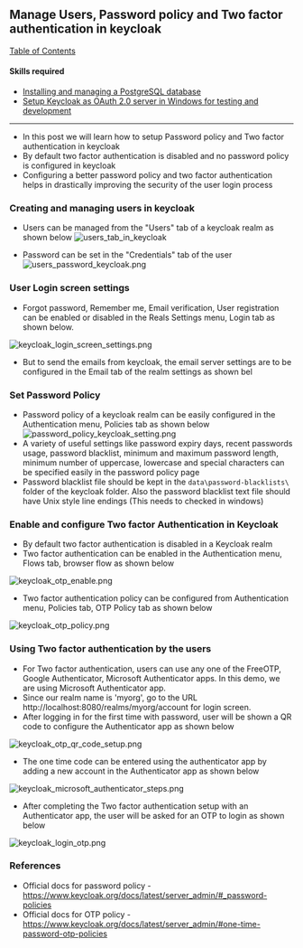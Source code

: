 ## Manage Users, Password policy and Two factor authentication in keycloak

[Table of Contents](https://nagasudhir.blogspot.com/2020/04/taming-python-table-of-contents.html)
<br>

#### Skills required
- [Installing and managing a PostgreSQL database](https://nagasudhir.blogspot.com/2021/12/installing-and-managing-postgresql.html)
- [Setup Keycloak as OAuth 2.0 server in Windows for testing and development](https://nagasudhir.blogspot.com/2023/04/setup-keycloak-as-oauth-20-server-in.html)

<hr>

- In this post we will learn how to setup Password policy and Two factor authentication in keycloak
-   By default two factor authentication is disabled and no password policy is configured in keycloak
-   Configuring a better password policy and two factor authentication helps in drastically improving the security of the user login process 

### Creating and managing users in keycloak
* Users can be managed from the "Users" tab of a keycloak realm as shown below
![users_tab_in_keycloak](https://github.com/nagasudhirpulla/taming_python/blob/master/blog/skills/assets/img/users_tab_in_keycloak.png?raw=true)
- Password can be set in the "Credentials" tab of the user
![users_password_keycloak.png](https://github.com/nagasudhirpulla/taming_python/blob/master/blog/skills/assets/img/users_password_keycloak.png?raw=true)
### User Login screen settings
* Forgot password, Remember me, Email verification, User registration can be enabled or disabled in the Reals Settings menu, Login tab as shown below. 

![keycloak_login_screen_settings.png](https://github.com/nagasudhirpulla/taming_python/blob/master/blog/skills/assets/img/keycloak_login_screen_settings.png?raw=true)
* But to send the emails from keycloak, the email server settings are to be configured in the Email tab of the realm settings as shown bel

### Set Password Policy
- Password policy of a keycloak realm can be easily configured in the Authentication menu, Policies tab as shown below 
![password_policy_keycloak_setting.png](https://github.com/nagasudhirpulla/taming_python/blob/master/blog/skills/assets/img/password_policy_keycloak_setting.png?raw=true)
- A variety of useful settings like password expiry days, recent passwords usage, password blacklist, minimum and maximum password length, minimum number of uppercase, lowercase and special characters can be specified easily in the password policy page
- Password blacklist file should be kept in the `data\password-blacklists\` folder of the keycloak folder. Also the password blacklist text file should have Unix style line endings (This needs to checked in windows)

### Enable and configure Two factor Authentication in Keycloak
-  By default two factor authentication is disabled in a Keycloak realm
- Two factor authentication can be enabled in the Authentication menu, Flows tab, browser flow as shown below  

![keycloak_otp_enable.png](https://github.com/nagasudhirpulla/taming_python/blob/master/blog/skills/assets/img/keycloak_otp_enable.png?raw=true)
- Two factor authentication policy can be configured from Authentication menu, Policies tab, OTP Policy tab as shown below

![keycloak_otp_policy.png](https://github.com/nagasudhirpulla/taming_python/blob/master/blog/skills/assets/img/keycloak_otp_policy.png?raw=true)

### Using Two factor authentication by the users
* For Two factor authentication, users can use any one of the FreeOTP, Google Authenticator, Microsoft Authenticator apps. In this demo, we are using Microsoft Authenticator app.
* Since our realm name is 'myorg', go to the URL http://localhost:8080/realms/myorg/account for login screen.
* After logging in for the first time with password,  user will be shown a QR code to configure the Authenticator app as shown below

![keycloak_otp_qr_code_setup.png](https://github.com/nagasudhirpulla/taming_python/blob/master/blog/skills/assets/img/keycloak_otp_qr_code_setup.png?raw=true)
* The one time code can be entered using the authenticator app by adding a new account in the Authenticator app as shown below

![keycloak_microsoft_authenticator_steps.png](https://github.com/nagasudhirpulla/taming_python/blob/master/blog/skills/assets/img/keycloak_microsoft_authenticator_steps.png?raw=true)
* After completing the Two factor authentication setup with an Authenticator app, the user will be asked for an OTP to login as shown below

![keycloak_login_otp.png](https://github.com/nagasudhirpulla/taming_python/blob/master/blog/skills/assets/img/keycloak_login_otp.png?raw=true)

### References
- Official docs for password policy - https://www.keycloak.org/docs/latest/server_admin/#_password-policies
- Official docs for OTP policy -https://www.keycloak.org/docs/latest/server_admin/#one-time-password-otp-policies
<!--stackedit_data:
eyJoaXN0b3J5IjpbMTEwNzM2NzM5NCwtMTg5ODYzNTQ5OCw4OD
Q4MzEyMjEsLTM2MjkxNjYyMCwxMTg4Njc4MDMyLC0xMDQ0ODM0
NTAyLC04NDk2MzM4MSwtMTIzNTY3Mzg1NSwtMTA3NjI1NTA3OC
w0MTMzMzk2NywtNjY0NzkxMDI2LDExMTk4Nzg2MDAsLTIwNzg0
ODU5NzMsMTEyMzIyNzU0NV19
-->